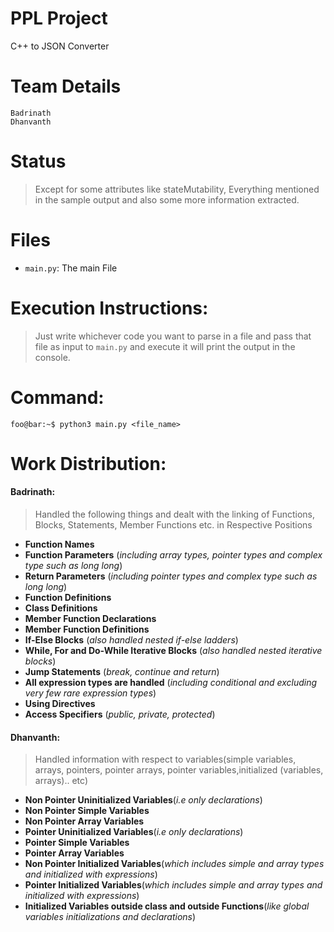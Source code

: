 # PPL Project

C++ to JSON Converter

# Team Details

    Badrinath
    Dhanvanth

# Status

> Except for some attributes like stateMutability, Everything mentioned in the sample output and also some more information extracted.

# Files

- `main.py`: The main File

# Execution Instructions:

> Just write whichever code you want to parse in a file and pass that file as input to `main.py` and execute it will print the output in the console.

# Command:

```console
foo@bar:~$ python3 main.py <file_name>
```

# Work Distribution:

#### Badrinath:

> Handled the following things and dealt with the linking of Functions, Blocks, Statements, Member Functions etc. in Respective Positions

- **Function Names**
- **Function Parameters** (_including array types, pointer types and complex type such as long long_)
- **Return Parameters** (_including pointer types and complex type such as long long_)
- **Function Definitions**
- **Class Definitions**
- **Member Function Declarations**
- **Member Function Definitions**
- **If-Else Blocks** (_also handled nested if-else ladders_)
- **While, For and Do-While Iterative Blocks** (_also handled nested iterative blocks_)
- **Jump Statements** (_break, continue and return_)
- **All expression types are handled** (_including conditional and excluding very few rare expression types_)
- **Using Directives**
- **Access Specifiers** (_public, private, protected_)

#### Dhanvanth:

> Handled information with respect to variables(simple variables, arrays, pointers, pointer arrays, pointer variables,initialized (variables, arrays).. etc)

- **Non Pointer Uninitialized Variables**(_i.e only declarations_)
- **Non Pointer Simple Variables**
- **Non Pointer Array Variables**
- **Pointer Uninitialized Variables**(_i.e only declarations_)
- **Pointer Simple Variables**
- **Pointer Array Variables**
- **Non Pointer Initialized Variables**(_which includes simple and array types and initialized with expressions_)
- **Pointer Initialized Variables**(_which includes simple and array types and initialized with expressions_)
- **Initialized Variables outside class and outside Functions**(_like global variables initializations and declarations_)
